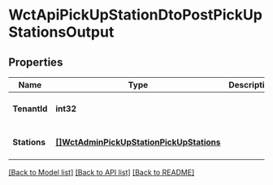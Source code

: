 # WctApiPickUpStationDtoPostPickUpStationsOutput

## Properties
Name | Type | Description | Notes
------------ | ------------- | ------------- | -------------
**TenantId** | **int32** |  | [optional] [default to null]
**Stations** | [**[]WctAdminPickUpStationPickUpStations**](WCT.Admin.PickUpStation.PickUpStations.md) |  | [optional] [default to null]

[[Back to Model list]](../README.md#documentation-for-models) [[Back to API list]](../README.md#documentation-for-api-endpoints) [[Back to README]](../README.md)

